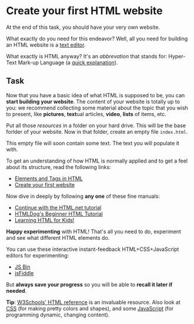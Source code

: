 Create your first HTML website
==============================

At the end of this task, you should have your very own website.

What exactly do you need for this endeavor?
Well, all you need for building an HTML website is a [text editor](http://www.geany.org/).

What exactly is HTML anyway? It's an _abbrevation_ that stands for:
Hyper-Text Mark-up Language (a [quick explanation](http://html.net/tutorials/html/lesson2.php)).


Task
----
Now that you have a basic idea of what HTML is supposed to be, you can **start
building your website**.
The content of your website is totally up to you: we recommend collecting
some material about the topic that you wish to present,
like **pictures**, **text**ual articles, **video**, **lists** of items, etc.

Put all those _resources_ in a folder on your hard drive. This will be the base
forlder of your website. Now in that folder, create an empty file `index.html`.

This empty file will soon contain some text. The text you will populate it with.

To get an understanding of how HTML is normally applied and
to get a feel about its structure, read the following links:
* [Elements and Tags in HTML](http://html.net/tutorials/html/lesson3.php)
* [Create your first website](http://html.net/tutorials/html/lesson4.php)

Now dive in deeply by following **any one** of these fine manuals:
* [Continue with the HTML.net tutorial](http://html.net/tutorials/html/)
* [HTMLDog's Beginner HTML Tutorial](http://www.htmldog.com/guides/html/beginner/)
* [Learning HTML for Kids!](http://www.goodellgroup.com/tutorial/toc.html)

**Happy experimenting** with HTML! That's all you need to do,
experiment and see what different HTML elements do.

You can use these interactive instant-feedback HTML+CSS+JavaScript editors
for experimenting:
* [JS Bin](http://jsbin.com/welcome/1/edit)
* [jsFiddle](http://jsfiddle.net/)

But **always save your progress** so you will be able to **recall it later if needed**.

**Tip**: [W3Schools' HTML reference](http://www.w3schools.com/tags/default.asp)
is an invaluable resource.
Also look at [CSS](http://www.w3schools.com/html/html_css.asp) (for making pretty colors and shapes), 
and some [JavaScript](http://www.w3schools.com/js/default.asp) (for programming dynamic, changing content).